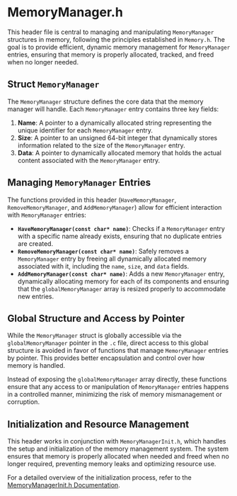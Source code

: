 # MemoryManager.h

This header file is central to managing and manipulating `MemoryManager` structures in memory, following the principles established in `Memory.h`. The goal is to provide efficient, dynamic memory management for `MemoryManager` entries, ensuring that memory is properly allocated, tracked, and freed when no longer needed.

## Struct `MemoryManager`

The `MemoryManager` structure defines the core data that the memory manager will handle. Each `MemoryManager` entry contains three key fields:
1. **Name**: A pointer to a dynamically allocated string representing the unique identifier for each `MemoryManager` entry.
2. **Size**: A pointer to an unsigned 64-bit integer that dynamically stores information related to the size of the `MemoryManager` entry.
3. **Data**: A pointer to dynamically allocated memory that holds the actual content associated with the `MemoryManager` entry.

## Managing `MemoryManager` Entries

The functions provided in this header (`HaveMemoryManager`, `RemoveMemoryManager`, and `AddMemoryManager`) allow for efficient interaction with `MemoryManager` entries:
- **`HaveMemoryManager(const char* name)`**: Checks if a `MemoryManager` entry with a specific name already exists, ensuring that no duplicate entries are created.
- **`RemoveMemoryManager(const char* name)`**: Safely removes a `MemoryManager` entry by freeing all dynamically allocated memory associated with it, including the `name`, `size`, and `data` fields.
- **`AddMemoryManager(const char* name)`**: Adds a new `MemoryManager` entry, dynamically allocating memory for each of its components and ensuring that the `globalMemoryManager` array is resized properly to accommodate new entries.

## Global Structure and Access by Pointer

While the `MemoryManager` struct is globally accessible via the `globalMemoryManager` pointer in the `.c` file, direct access to this global structure is avoided in favor of functions that manage `MemoryManager` entries by pointer. This provides better encapsulation and control over how memory is handled.

Instead of exposing the `globalMemoryManager` array directly, these functions ensure that any access to or manipulation of `MemoryManager` entries happens in a controlled manner, minimizing the risk of memory mismanagement or corruption.

## Initialization and Resource Management

This header works in conjunction with `MemoryManagerInit.h`, which handles the setup and initialization of the memory management system. The system ensures that memory is properly allocated when needed and freed when no longer required, preventing memory leaks and optimizing resource use.

For a detailed overview of the initialization process, refer to the [MemoryManagerInit.h Documentation](https://github.com/we-make-software/how-to-get-your-attention.com/blob/main/MemoryManagerInit.h.md).
